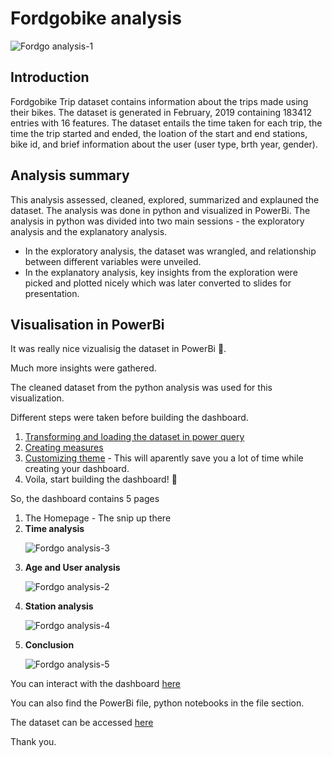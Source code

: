 # Fordgobike analysis
![Fordgo analysis-1](https://user-images.githubusercontent.com/82924138/207197521-292f18b2-44d8-4470-bdca-fcf32c471f35.jpg)

## Introduction
Fordgobike Trip dataset contains information about the trips made using their bikes. The dataset is generated in February, 2019 containing 183412 entries with 16 features. The dataset entails the time taken for each trip, the time the trip started and ended, the loation of the start and end stations, bike id, and brief information about the user (user type, brth year, gender).

## Analysis summary
This analysis assessed, cleaned, explored, summarized and explauned the dataset.
The analysis was done in python and visualized in PowerBi.
The analysis in python was divided into two main sessions - the exploratory analysis and the explanatory analysis. 
* In the exploratory analysis, the dataset was wrangled, and relationship between different variables were unveiled.
* In the explanatory analysis, key insights from the exploration were picked and plotted nicely which was later converted to slides for presentation.

## Visualisation in PowerBi
It was really nice vizualisig the dataset in PowerBi 🤩. 
<p>Much more insights were gathered.</p>
<p>The cleaned dataset from the python analysis was used for this visualization.</p>

<p>Different steps were taken before building the dashboard.</p>
<ol>
<li><a href = "https://learn.microsoft.com/en-us/training/modules/clean-data-power-bi">Transforming and loading the dataset in power query</a></li>
<li><a href = "https://learn.microsoft.com/en-us/power-bi/transform-model/desktop-tutorial-create-measures">Creating measures</a></li>
<li><a href = "https://learn.microsoft.com/en-us/power-bi/create-reports/desktop-report-themes">Customizing theme</a> - This will aparently save you a lot of time while creating your dashboard.</li>
<li>Voila, start building the dashboard! 🤩</li>
</ol>
<p>So, the dashboard contains 5 pages</p>

<ol>
<li><stromg>The Homepage</strong> - The snip up there

</li>

<li><strong>Time analysis</strong></li>

![Fordgo analysis-3](https://user-images.githubusercontent.com/82924138/207201865-c048253f-f84a-422d-a667-c5d6a71c0080.jpg)


<li><strong>Age and User analysis</strong>

</li>

![Fordgo analysis-2](https://user-images.githubusercontent.com/82924138/207201143-21e069be-311e-4ad4-a4c1-a4c131b0edea.jpg)

<li><strong>Station analysis</strong>

</li>

![Fordgo analysis-4](https://user-images.githubusercontent.com/82924138/207202261-82db7817-65f8-4381-9541-36690cd95800.jpg)

<li><strong>Conclusion</strong>

</li>

![Fordgo analysis-5](https://user-images.githubusercontent.com/82924138/207202354-867fbbdf-16eb-42a8-aa27-dc056c4a0017.jpg)

</ol>

<p>You can interact with the dashboard <a href = "https://app.powerbi.com/view?r=eyJrIjoiNTg3ZjUzYjEtZjJjNS00MGNiLThhNjYtNmYwNjliMmYyODljIiwidCI6ImE0YWNiZjAwLWUyOWEtNGRiZS1iM2VjLTc4MGY0MmM1MDE3NyJ9&pageName=ReportSection2f090246a7e00edd04a6">here</a></p>


<p>You can also find the PowerBi file, python notebooks in the file section.</p
<p>The dataset can be accessed <a href = "https://drive.google.com/file/d/1tg-DNGgIIpP4LYuLTnT2x76TXLunfSTy/view?usp=sharing">here</a></p>

<p>Thank you.</p>
